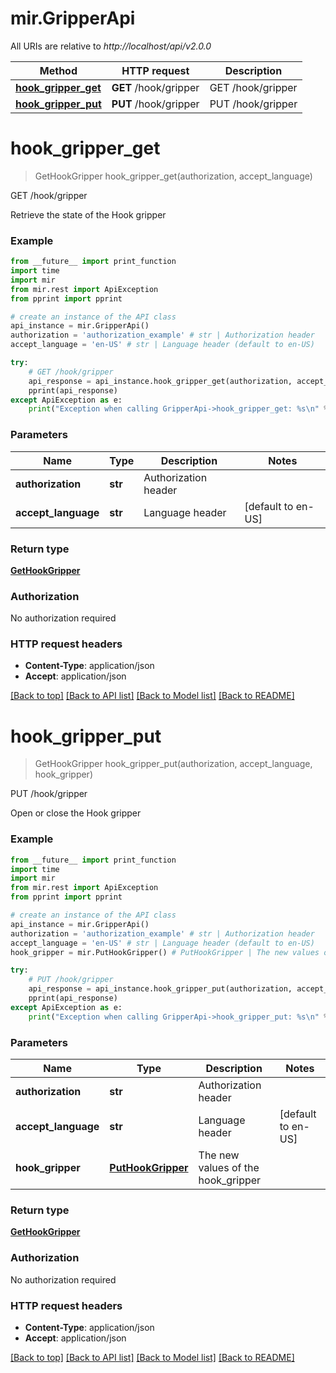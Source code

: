 # mir.GripperApi

All URIs are relative to *http://localhost/api/v2.0.0*

Method | HTTP request | Description
------------- | ------------- | -------------
[**hook_gripper_get**](GripperApi.md#hook_gripper_get) | **GET** /hook/gripper | GET /hook/gripper
[**hook_gripper_put**](GripperApi.md#hook_gripper_put) | **PUT** /hook/gripper | PUT /hook/gripper


# **hook_gripper_get**
> GetHookGripper hook_gripper_get(authorization, accept_language)

GET /hook/gripper

Retrieve the state of the Hook gripper

### Example
```python
from __future__ import print_function
import time
import mir
from mir.rest import ApiException
from pprint import pprint

# create an instance of the API class
api_instance = mir.GripperApi()
authorization = 'authorization_example' # str | Authorization header
accept_language = 'en-US' # str | Language header (default to en-US)

try:
    # GET /hook/gripper
    api_response = api_instance.hook_gripper_get(authorization, accept_language)
    pprint(api_response)
except ApiException as e:
    print("Exception when calling GripperApi->hook_gripper_get: %s\n" % e)
```

### Parameters

Name | Type | Description  | Notes
------------- | ------------- | ------------- | -------------
 **authorization** | **str**| Authorization header | 
 **accept_language** | **str**| Language header | [default to en-US]

### Return type

[**GetHookGripper**](GetHookGripper.md)

### Authorization

No authorization required

### HTTP request headers

 - **Content-Type**: application/json
 - **Accept**: application/json

[[Back to top]](#) [[Back to API list]](../README.md#documentation-for-api-endpoints) [[Back to Model list]](../README.md#documentation-for-models) [[Back to README]](../README.md)

# **hook_gripper_put**
> GetHookGripper hook_gripper_put(authorization, accept_language, hook_gripper)

PUT /hook/gripper

Open or close the Hook gripper

### Example
```python
from __future__ import print_function
import time
import mir
from mir.rest import ApiException
from pprint import pprint

# create an instance of the API class
api_instance = mir.GripperApi()
authorization = 'authorization_example' # str | Authorization header
accept_language = 'en-US' # str | Language header (default to en-US)
hook_gripper = mir.PutHookGripper() # PutHookGripper | The new values of the hook_gripper

try:
    # PUT /hook/gripper
    api_response = api_instance.hook_gripper_put(authorization, accept_language, hook_gripper)
    pprint(api_response)
except ApiException as e:
    print("Exception when calling GripperApi->hook_gripper_put: %s\n" % e)
```

### Parameters

Name | Type | Description  | Notes
------------- | ------------- | ------------- | -------------
 **authorization** | **str**| Authorization header | 
 **accept_language** | **str**| Language header | [default to en-US]
 **hook_gripper** | [**PutHookGripper**](PutHookGripper.md)| The new values of the hook_gripper | 

### Return type

[**GetHookGripper**](GetHookGripper.md)

### Authorization

No authorization required

### HTTP request headers

 - **Content-Type**: application/json
 - **Accept**: application/json

[[Back to top]](#) [[Back to API list]](../README.md#documentation-for-api-endpoints) [[Back to Model list]](../README.md#documentation-for-models) [[Back to README]](../README.md)

